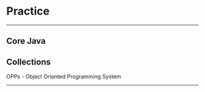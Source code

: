 # Practice
**********
Core Java
----------------------------------------
Collections
----------------------------------------
OPPs - Object Oriented Programming System
********
